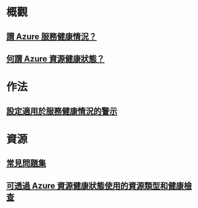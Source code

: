 # 概觀

## [謂 Azure 服務健康情況？](service-health-overview.md)

## [何謂 Azure 資源健康狀態？](resource-health-overview.md)

# 作法

## [設定適用於服務健康情況的警示](../monitoring-and-diagnostics/monitoring-activity-log-alerts-on-service-notifications.md?toc=%2fazure%2fresource-health%2ftoc.json)

# 資源

## [常見問題集](resource-health-faq.md)

## [可透過 Azure 資源健康狀態使用的資源類型和健康檢查](resource-health-checks-resource-types.md)


